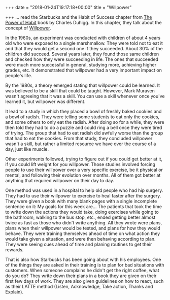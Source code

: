 +++
date = "2018-01-24T19:17:18+00:00"
title = "Willpower"

+++
... read the Starbucks and the Habit of Success chapter from [The Power of Habit](https://www.amazon.com/Power-Habit-What-Life-Business/dp/081298160X) book by Charles Duhigg. In this chapter, they talk about the concept of [Willpower](https://en.wikipedia.org/wiki/Self-control).

In the 1960s, an experiment was conducted with children of about 4 years old who were exposed to a single marshmallow. They were told not to eat it and that they would get a second one if they succeeded. About 30% of the children did succeed. Several years later, they found those same children and checked how they were succeeding in life. The ones that succeeded were much more successful in general, studying more, achieving higher grades, etc. It demonstrated that willpower had a very important impact on people's life.

By the 1980s, a theory emerged stating that willpower could be learned. It was believed to be a skill that could be taught. However, Mark Muraven wasn't agreeing that it was a skill. You can use a skill whenever once you've learned it, but willpower was different.

It lead to a study in which they placed a bowl of freshly baked cookies and a bowl of radish. They were telling some students to eat only the cookies, and some others to only eat the radish. After doing so for a while, they were then told they had to do a puzzle and could ring a bell once they were tired of trying. The group that had to eat radish did awfully worse than the group that had to eat the cookies. From that study, they concluded willpower wasn't a skill, but rather a limited resource we have over the course of a day, just like muscle.

Other experiments followed, trying to figure out if you could get better at it, if you could lift weight for you willpower. Those studies involved forcing people to use their willpower over a very specific exercise, be it physical or mental, and following their evolution over months. All of them got better at anything that required willpower on their day to day.

One method was used in a hospital to help old people who had hip surgery. They had to use their willpower to exercise to heal faster after the surgery. They were given a book with many blank pages with a single incomplete sentence on it: My goals for this week are... The patients that took the time to write down the actions they would take, doing exercises while going to the bathroom, walking to the bus stop, etc., ended getting better almost twice as fast as those who didn't write anything. All they wrote were plans, plans when their willpower would be tested, and plans for how they would behave. They were training themselves ahead of time on what action they would take given a situation, and were then behaving according to plan. They were seeing cues ahead of time and planing routines to get their rewards.

That is also how Starbucks has been going about with his employees. One of the things they are asked in their training is to plan for bad situations with customers. When someone complains he didn't get the right coffee, what do you do? They write down their plans in a book they are given on their first few days of work. They are also given guidelines on how to react, such as their LATTE method (Listen, Acknowledge, Take action, Thanks and Explain).